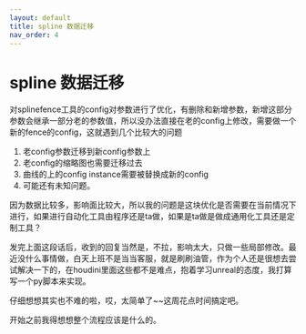```yaml
---
layout: default
title: spline 数据迁移
nav_order: 4
---
```

# spline 数据迁移

对splinefence工具的config对参数进行了优化，有删除和新增参数，新增这部分参数会继承一部分老的参数值，所以没办法直接在老的config上修改，需要做一个新的fence的config，这就遇到几个比较大的问题


1. 老config参数迁移到新config参数上
2. 老config的缩略图也需要迁移过去
3. 曲线的上的config instance需要被替换成新的config
4. 可能还有未知问题。


因为数据比较多，影响面比较大，所以我的问题是这块优化是否需要在当前情况下进行，如果进行自动化工具由程序还是ta做，如果是ta做是做成通用化工具还是定制工具？

发完上面这段话后，收到的回复当然是，不拉，影响太大，只做一些局部修改。最近没什么事情做，白天上班不是当当客服，就是刷刷油管，作为个人还是很想去尝试解决一下的，在houdini里面这些都不是难点，抱着学习unreal的态度，我打算写一个py脚本来实现。

仔细想想其实也不难的啦，哎，太简单了~~这周花点时间搞定吧。

开始之前我得想想整个流程应该是什么的。

